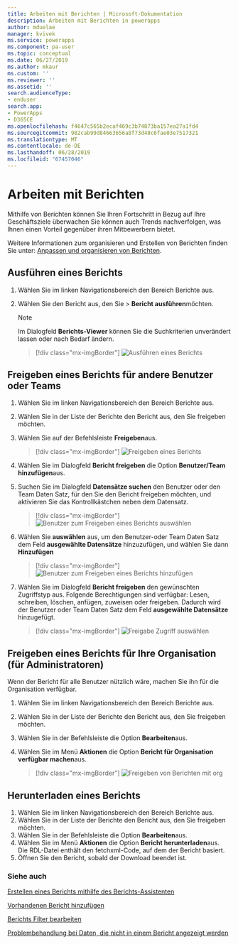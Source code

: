 ```yaml
---
title: Arbeiten mit Berichten | Microsoft-Dokumentation
description: Arbeiten mit Berichten in powerapps
author: mduelae
manager: kvivek
ms.service: powerapps
ms.component: pa-user
ms.topic: conceptual
ms.date: 06/27/2019
ms.author: mkaur
ms.custom: ''
ms.reviewer: ''
ms.assetid: ''
search.audienceType:
- enduser
search.app:
- PowerApps
- D365CE
ms.openlocfilehash: f4647c565b2ecaf469c3b74873ba157ea27a1fd4
ms.sourcegitcommit: 982cab99d84663656a8f73d48c6fae03e7517321
ms.translationtype: MT
ms.contentlocale: de-DE
ms.lasthandoff: 06/28/2019
ms.locfileid: "67457046"
---
```

# <a name="work-with-reports"></a>Arbeiten mit Berichten

Mithilfe von Berichten können Sie Ihren Fortschritt in Bezug auf Ihre Geschäftsziele überwachen Sie können auch Trends nachverfolgen, was Ihnen einen Vorteil gegenüber ihren Mitbewerbern bietet.  

Weitere Informationen zum organisieren und Erstellen von Berichten finden Sie unter: [Anpassen und organisieren von Berichten](https://docs.microsoft.com/powerapps/maker/model-driven-apps/add-reporting-to-app).
  
## <a name="run-a-report"></a>Ausführen eines Berichts  
  
1. Wählen Sie im linken Navigationsbereich den Bereich Berichte aus. 
2. Wählen Sie den Bericht aus, den Sie > **Bericht ausführen**möchten.  
  
   > [!NOTE]
   >  Im Dialogfeld **Berichts-Viewer** können Sie die Suchkriterien unverändert lassen oder nach Bedarf ändern.  
   
   > [!div class="mx-imgBorder"]
   > ![Ausführen eines Berichts](media/report-run.png "Ausführen eines Berichts")
 
  
## <a name="share-a-report-with-other-users-or-teams"></a>Freigeben eines Berichts für andere Benutzer oder Teams    

1. Wählen Sie im linken Navigationsbereich den Bereich Berichte aus.  
2. Wählen Sie in der Liste der Berichte den Bericht aus, den Sie freigeben möchten.  
3. Wählen Sie auf der Befehlsleiste **Freigeben**aus.

   > [!div class="mx-imgBorder"]
   > ![Freigeben eines Berichts](media/report-share.png "Freigeben eines Berichts")
  
4. Wählen Sie im Dialogfeld **Bericht freigeben** die Option **Benutzer/Team hinzufügen**aus.    
5. Suchen Sie im Dialogfeld **Datensätze suchen** den Benutzer oder den Team Daten Satz, für den Sie den Bericht freigeben möchten, und aktivieren Sie das Kontrollkästchen neben dem Datensatz.

   > [!div class="mx-imgBorder"]
   > ![Benutzer zum Freigeben eines Berichts auswählen](media/report-share1.png "Auswählen eines Benutzers zum Freigeben eines Berichts")

6. Wählen Sie **auswählen** aus, um den Benutzer-oder Team Daten Satz dem Feld **ausgewählte Datensätze** hinzuzufügen, und wählen Sie dann **Hinzufügen**

   > [!div class="mx-imgBorder"]
   > ![Benutzer zum Freigeben eines Berichts hinzufügen](media/report-share2.png "Benutzer zu Freigabe Bericht hinzufügen")
  
7. Wählen Sie im Dialogfeld **Bericht freigeben** den gewünschten Zugriffstyp aus. Folgende Berechtigungen sind verfügbar: Lesen, schreiben, löschen, anfügen, zuweisen oder freigeben. Dadurch wird der Benutzer oder Team Daten Satz dem Feld **ausgewählte Datensätze** hinzugefügt.

   > [!div class="mx-imgBorder"]
   > ![Freigabe Zugriff auswählen](media/report-share3.png "Freigabe Zugriff auswählen")
  

## <a name="share-a-report-with-your-organization-for-admins"></a>Freigeben eines Berichts für Ihre Organisation (für Administratoren)
 Wenn der Bericht für alle Benutzer nützlich wäre, machen Sie ihn für die Organisation verfügbar.  

1. Wählen Sie im linken Navigationsbereich den Bereich Berichte aus.  
2. Wählen Sie in der Liste der Berichte den Bericht aus, den Sie freigeben möchten.  
3. Wählen Sie in der Befehlsleiste die Option **Bearbeiten**aus.  
4. Wählen Sie im Menü **Aktionen** die Option **Bericht für Organisation verfügbar machen**aus.  
  
   > [!div class="mx-imgBorder"]
   > ![Freigeben von Berichten mit org](media/report-share4.png "Freigeben von Berichten mit org")

## <a name="download-a-report"></a>Herunterladen eines Berichts

1. Wählen Sie im linken Navigationsbereich den Bereich Berichte aus. 
2. Wählen Sie in der Liste der Berichte den Bericht aus, den Sie freigeben möchten.  
3. Wählen Sie in der Befehlsleiste die Option **Bearbeiten**aus.  
4. Wählen Sie im Menü **Aktionen** die Option **Bericht herunterladen**aus.  
Die RDL-Datei enthält den fetchxml-Code, auf dem der Bericht basiert.
5. Öffnen Sie den Bericht, sobald der Download beendet ist.





### <a name="see-also"></a>Siehe auch

[Erstellen eines Berichts mithilfe des Berichts-Assistenten](create-report-with-wizard.md)

[Vorhandenen Bericht hinzufügen](add-existing-report.md)

[Berichts Filter bearbeiten](edit-report-filter.md)

[Problembehandlung bei Daten, die nicht in einem Bericht angezeigt werden](troubleshoot-reports.md)


